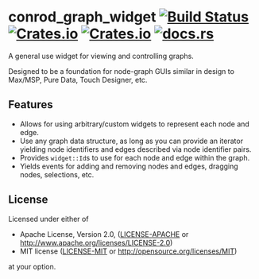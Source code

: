 conrod_graph_widget [![Build Status](https://travis-ci.org/mitchmindtree/conrod_graph_widget.svg?branch=master)](https://travis-ci.org/mitchmindtree/conrod_graph_widget) [![Crates.io](https://img.shields.io/crates/v/conrod_graph_widget.svg)](https://crates.io/crates/conrod_graph_widget) [![Crates.io](https://img.shields.io/crates/l/conrod_graph_widget.svg)](https://github.com/mitchmindtree/conrod_graph_widget/blob/master/LICENSE-MIT) [![docs.rs](https://docs.rs/conrod_graph_widget/badge.svg)](https://docs.rs/conrod_graph_widget/)
===

A general use widget for viewing and controlling graphs.

Designed to be a foundation for node-graph GUIs similar in design to Max/MSP,
Pure Data, Touch Designer, etc.

Features
--------

- Allows for using arbitrary/custom widgets to represent each node and edge.
- Use any graph data structure, as long as you can provide an iterator yielding
  node identifiers and edges described via node identifier pairs.
- Provides `widget::Id`s to use for each node and edge within the graph.
- Yields events for adding and removing nodes and edges, dragging nodes,
  selections, etc.

License
-------

Licensed under either of

 * Apache License, Version 2.0, ([LICENSE-APACHE](LICENSE-APACHE) or http://www.apache.org/licenses/LICENSE-2.0)
 * MIT license ([LICENSE-MIT](LICENSE-MIT) or http://opensource.org/licenses/MIT)

at your option.
